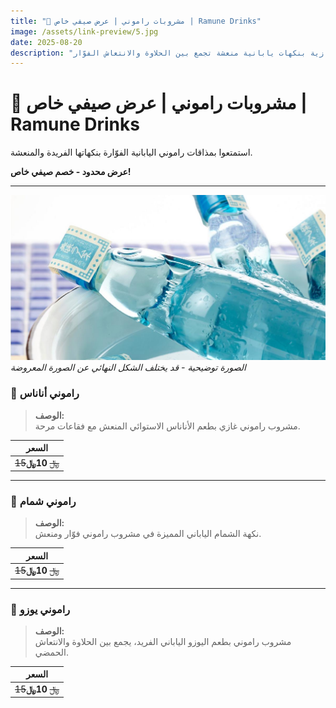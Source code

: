```yaml
---
title: "🥤 مشروبات راموني | عرض صيفي خاص | Ramune Drinks"
image: /assets/link-preview/5.jpg
date: 2025-08-20
description: "مشروبات راموني الغازية بنكهات يابانية منعشة تجمع بين الحلاوة والانتعاش الفوّار."
---
```


# 🥤 مشروبات راموني | عرض صيفي خاص | Ramune Drinks

استمتعوا بمذاقات راموني اليابانية الفوّارة بنكهاتها الفريدة والمنعشة.

**عرض محدود - خصم صيفي خاص!**

---

![Ramune](/assets/Menu/Ramune.jpg)
_الصورة توضيحية - قد يختلف الشكل النهائي عن الصورة المعروضة_

### 🍍 راموني أناناس


> **الوصف:**  
مشروب راموني غازي بطعم الأناناس الاستوائي المنعش مع فقاعات مرحة.

| **السعر** |
|------------|
| ~~15﷼~~ **10﷼** |

---

### 🍈 راموني شمام


> **الوصف:**  
نكهة الشمام الياباني المميزة في مشروب راموني فوّار ومنعش.

| **السعر** |
|------------|
| ~~15﷼~~ **10﷼** |

---

### 🍋 راموني يوزو


> **الوصف:**  
مشروب راموني بطعم اليوزو الياباني الفريد، يجمع بين الحلاوة والانتعاش الحمضي.

| **السعر** |
|------------|
| ~~15﷼~~ **10﷼** |
